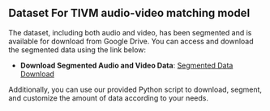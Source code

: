 
## Dataset For TIVM audio-video matching model

The dataset, including both audio and video, has been segmented and is available for download from Google Drive. You can access and download the segmented data using the link below:

- **Download Segmented Audio and Video Data**:
  [Segmented Data Download](https://drive.google.com/drive/folders/1ZuDgWVb_aSlcsM8TgVTlyBZql82Z8n8F?usp=sharing)

Additionally, you can use our provided Python script to download, segment, and customize the amount of data according to your needs. 

